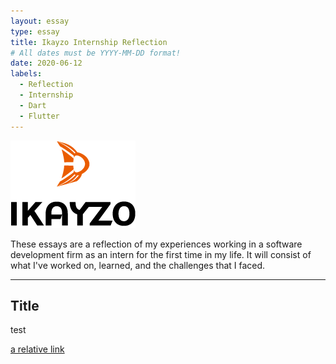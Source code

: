 ```yaml
---
layout: essay
type: essay
title: Ikayzo Internship Reflection
# All dates must be YYYY-MM-DD format!
date: 2020-06-12
labels:
  - Reflection
  - Internship
  - Dart
  - Flutter
---
```


<img class="" src="../images/logo-ikayzo.png">

These essays are a reflection of my experiences working in a software development firm as an intern for the first time in my life. It will consist of what I've worked on, learned, and the challenges that I faced.
<hr>

## Title
test

[a relative link](https://samuelcy.github.io/essays/2020-06-19.html)

